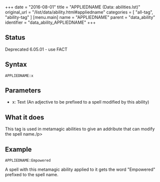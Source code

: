 +++
date = "2016-08-01"
title = "APPLIEDNAME (Data: abilities.lst)"
original_url = "/list/data/ability.html#appliedname"
categories = [ "all-tag", "ability-tag" ]
[menu.main]
    name = "APPLIEDNAME"
    parent = "data_ability"
    identifier = "data_ability_APPLIEDNAME"
+++

## Status

Deprecated 6.05.01 - use FACT

## Syntax

`APPLIEDNAME:x`

## Parameters

-   x: Text (An adjective to be prefixed to a spell
    modified by this ability)



What it does
------------

This tag is used in metamagic abilities to give an addribute that can
modify the spell name./p&gt;

Example
-------

`APPLIEDNAME:Empowered`

A spell with this metamagic ability applied to it gets the word
"Empowered" prefixed to the spell name.

